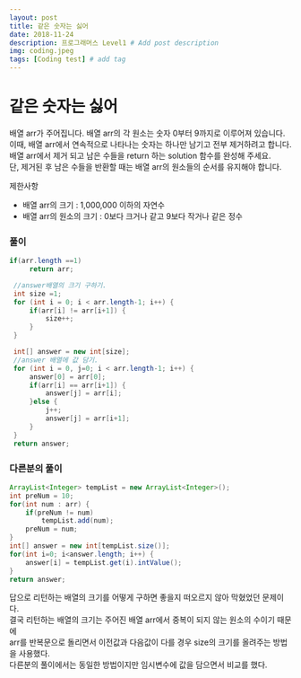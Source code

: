 ```yaml
---
layout: post
title: 같은 숫자는 싫어
date: 2018-11-24
description: 프로그래머스 Level1 # Add post description
img: coding.jpeg
tags: [Coding test] # add tag
---
```


# 같은 숫자는 싫어
  배열 arr가 주어집니다. 배열 arr의 각 원소는 숫자 0부터 9까지로 이루어져 있습니다.  
  이때, 배열 arr에서 연속적으로 나타나는 숫자는 하나만 남기고 전부 제거하려고 합니다.  
  배열 arr에서 제거 되고 남은 수들을 return 하는 solution 함수를 완성해 주세요.  
  단, 제거된 후 남은 수들을 반환할 때는 배열 arr의 원소들의 순서를 유지해야 합니다.  

  제한사항
  - 배열 arr의 크기 : 1,000,000 이하의 자연수
  - 배열 arr의 원소의 크기 : 0보다 크거나 같고 9보다 작거나 같은 정수

### 풀이
~~~java
if(arr.length ==1)
     return arr;

 //answer배열의 크기 구하기.
 int size =1;
 for (int i = 0; i < arr.length-1; i++) {
     if(arr[i] != arr[i+1]) {
         size++;
     }
 }

 int[] answer = new int[size];
 //answer 배열에 값 담기.
 for (int i = 0, j=0; i < arr.length-1; i++) {
     answer[0] = arr[0];
     if(arr[i] == arr[i+1]) {
         answer[j] = arr[i];
     }else {
         j++;
         answer[j] = arr[i+1];
     }
 }
 return answer;
~~~



### 다른분의 풀이
~~~java
ArrayList<Integer> tempList = new ArrayList<Integer>();
int preNum = 10;
for(int num : arr) {
    if(preNum != num)
        tempList.add(num);
    preNum = num;
}       
int[] answer = new int[tempList.size()];
for(int i=0; i<answer.length; i++) {
    answer[i] = tempList.get(i).intValue();
}
return answer;
~~~
답으로 리턴하는 배열의 크기를 어떻게 구하면 좋을지 떠오르지 않아 막혔었던 문제이다.  
결국 리턴하는 배열의 크기는 주어진 배열 arr에서 중복이 되지 않는 원소의 수이기 때문에  
arr를 반복문으로 돌리면서 이전값과 다음값이 다를 경우 size의 크기를 올려주는 방법을 사용했다.  
다른분의 풀이에서는 동일한 방법이지만 임시변수에 값을 담으면서 비교를 했다.
